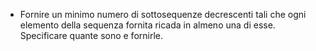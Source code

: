 - Fornire un minimo numero di sottosequenze decrescenti tali che ogni elemento della sequenza fornita ricada in almeno una di esse.\
Specificare quante sono e fornirle.